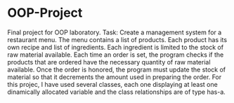 # OOP-Project
Final project for OOP laboratory.
Task: Create a management system for a restaurant menu. The menu contains a list of products. Each product has its own recipe and list of ingredients. Each ingredient is limited to the stock of raw material available. Each time an order is set, the program checks if the products that are ordered have the necessary quantity of raw material available. Once the order is honored, the program must update the stock of material so that it decrements the amount used in preparing the order. For this projec, I have used several classes, each one displaying at least one dinamically allocated variable and the class relationships are of type has-a.
